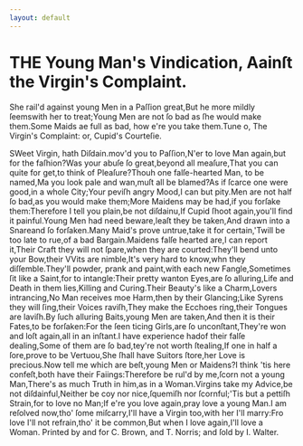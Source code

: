 ```yaml
---
layout: default
---
```

 
# THE Young Man's Vindication, Aainſt the Virgin's Complaint.
She rail'd against young Men in a Paſſion great,But he more mildly ſeemswith her to treat;Young Men are not ſo bad as ſhe would make them.Some Maids ae full as bad, how e're you take them.Tune o, The Virgin's Complaint: or, Cupid's Courteſie.



SWeet Virgin, hath Diſdain.mov'd you to Paſſion,N'er to love Man again,but for the faſhion?Was your abuſe ſo great,beyond all meaſure,That you can quite for get,to think of Pleaſure?Thouh one falſe-hearted Man, to be named,Ma you look pale and wan,muſt all be blamed?As if ſcarce one were good,in a whole City;Your peviſh angry Mood,I can but pity.Men are not half ſo bad,as you would make them;More Maidens may be had,if you forſake them:Therefore I tell you plain,be not diſdainu,If Cupid ſhoot again,you'll find it painful.Young Men had need beware,leaſt they be taken,And drawn into a Snareand ſo forſaken.Many Maid's prove untrue,take it for certain,'Twill be too late to rue,of a bad Bargain.Maidens falſe hearted are,I can report it,Their Craft they will not ſpare,when they are courted:They'll bend unto your Bow,their VVits are nimble,It's very hard to know,whn they diſſemble.They'll powder, prank and paint,with each new Fangle,Sometimes ſit like a Saint,for to intangle:Their pretty wanton Eyes,are ſo alluring,Life and Death in them lies,Killing and Curing.Their Beauty's like a Charm,Lovers intrancing,No Man receives moe Harm,then by their Glancing;Like Syrens they will ſing,their Voices raviſh,They make the Ecchoes ring,their Tongues are laviſh.By ſuch alluring Baits,young Men are taken,And then it is their Fates,to be forſaken:For the ſeen ticing Girls,are ſo unconſtant,They're won and loſt again,all in an inſtant.I have experience hadof their falſe dealing,Some of them are ſo bad,tey're not worth ſtealing,If one in half a ſore,prove to be Vertuou,She ſhall have Suitors ſtore,her Love is precious.Now tell me which are beſt,young Men or Maidens?I think 'tis here confeſt,both have their Faiings:Therefore be rul'd by me,ſcorn not a young Man,There's as much Truth in him,as in a Woman.Virgins take my Advice,be not diſdainful,Neither be coy nor nice,ſquemiſh nor ſcornful;'Tis but a pettiſh Strain,for to love no Man;If e're you love again,pray love a young Man.I am reſolved now,tho' ſome miſcarry,I'll have a Virgin too,with her I'll marry:Fro love I'll not refrain,tho' it be common,But when I love again,I'll love a Woman.
Printed by and for C. Brown, and T. Norris; and ſold by I. Walter.
